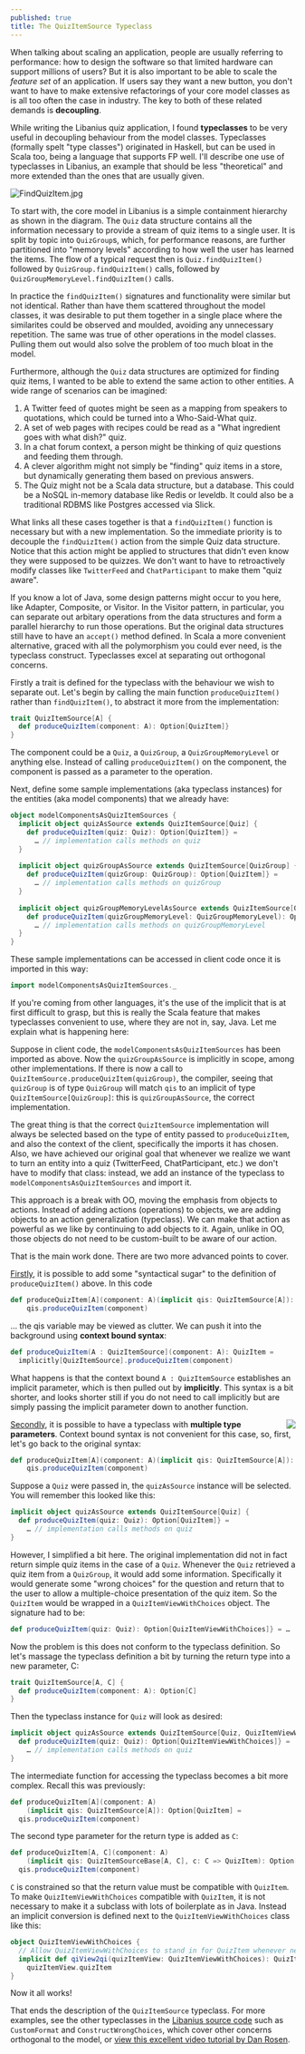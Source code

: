 ```yaml
---
published: true
title: The QuizItemSource Typeclass
---
```

When talking about scaling an application, people are usually referring to performance: how to design the software so that limited hardware can support millions of users? But it is also important to be able to scale the _feature set_ of an application. If users say they want a new button, you don't want to have to make extensive refactorings of your core model classes as is all too often the case in industry. The key to both of these related demands is **decoupling**.

While writing the Libanius quiz application, I found **typeclasses** to be very useful in decoupling behaviour from the model classes. Typeclasses (formally spelt "type classes") originated in Haskell, but can be used in Scala too, being a language that supports FP well. I'll describe one use of typeclasses in Libanius, an example that should be less "theoretical" and more extended than the ones that are usually given.

![FindQuizItem.jpg]({{site.baseurl}}/assets/FindQuizItem.jpg)


To start with, the core model in Libanius is a simple containment hierarchy as shown in the diagram. The `Quiz` data structure contains all the information necessary to provide a stream of quiz items to a single user. It is split by topic into `QuizGroup`s, which, for performance reasons, are further partitioned into "memory levels" according to how well the user has learned the items. The flow of a typical request then is `Quiz.findQuizItem()` followed by `QuizGroup.findQuizItem()` calls, followed by `QuizGroupMemoryLevel.findQuizItem()` calls.

In practice the `findQuizItem()` signatures and functionality were similar but not identical. Rather than have them scattered throughout the model classes, it was desirable to put them together in a single place where the similarites could be observed and moulded, avoiding any unnecessary repetition. The same was true of other operations in the model classes. Pulling them out would also solve the problem of too much bloat in the model.

Furthermore, although the `Quiz` data structures are optimized for finding quiz items, I wanted to be able to extend the same action to other entities. A wide range of scenarios can be imagined:

1. A Twitter feed of quotes might be seen as a mapping from speakers to quotations, which could be turned into a Who-Said-What quiz.
2. A set of web pages with recipes could be read as a "What ingredient goes with what dish?" quiz.
3. In a chat forum context, a person might be thinking of quiz questions and feeding them through.
4. A clever algorithm might not simply be "finding" quiz items in a store, but dynamically generating them based on previous answers. 
5. The Quiz might not be a Scala data structure, but a database. This could be a NoSQL in-memory database like Redis or leveldb. It could also be a traditional RDBMS like Postgres accessed via Slick.

What links all these cases together is that a `findQuizItem()` function is necessary but with a new implementation. So the immediate priority is to decouple the `findQuizItem()` action from the simple Quiz data structure. Notice that this action might be applied to structures that didn't even know they were supposed to be quizzes. We don't want to have to retroactively modify classes like `TwitterFeed` and `ChatParticipant` to make them "quiz aware".

If you know a lot of Java, some design patterns might occur to you here, like Adapter, Composite, or Visitor. In the Visitor pattern, in particular, you can separate out arbitary operations from the data structures and form a parallel hierarchy to run those operations. But the original data structures still have to have an `accept()` method defined. In Scala a more convenient alternative, graced with all the polymorphism you could ever need, is the typeclass construct. Typeclasses excel at separating out orthogonal concerns.

Firstly a trait is defined for the typeclass with the behaviour we wish to separate out. Let's begin by calling the main function `produceQuizItem()` rather than `findQuizItem()`, to abstract it more from the implementation:

```scala
trait QuizItemSource[A] {
  def produceQuizItem(component: A): Option[QuizItem]}
}
```

The component could be a `Quiz`, a `QuizGroup`, a `QuizGroupMemoryLevel` or anything else. Instead of calling `produceQuizItem()` on the component, the component is passed as a parameter to the operation.

Next, define some sample implementations (aka typeclass instances) for the entities (aka model components) that we already have:

```scala
object modelComponentsAsQuizItemSources {
  implicit object quizAsSource extends QuizItemSource[Quiz] {
    def produceQuizItem(quiz: Quiz): Option[QuizItem]} =
      … // implementation calls methods on quiz
  }
 
  implicit object quizGroupAsSource extends QuizItemSource[QuizGroup] {
    def produceQuizItem(quizGroup: QuizGroup): Option[QuizItem]} =
      … // implementation calls methods on quizGroup
  }
 
  implicit object quizGroupMemoryLevelAsSource extends QuizItemSource[QuizGroupMemoryLevel] {
    def produceQuizItem(quizGroupMemoryLevel: QuizGroupMemoryLevel): Option[QuizItem]} =
      … // implementation calls methods on quizGroupMemoryLevel
  }
}
```

These sample implementations can be accessed in client code once it is imported in this way:

```scala
import modelComponentsAsQuizItemSources._
```

If you're coming from other languages, it's the use of the implicit that is at first difficult to grasp, but this is really the Scala feature that makes typeclasses convenient to use, where they are not in, say, Java. Let me explain what is happening here:

Suppose in client code, the `modelComponentsAsQuizItemSources` has been imported as above. Now the `quizGroupAsSource` is implicitly in scope, among other implementations. If there is now a call to `QuizItemSource.produceQuizItem(quizGroup)`, the compiler, seeing that `quizGroup` is of type `QuizGroup` will match `qis` to an implicit of type `QuizItemSource[QuizGroup]`: this is `quizGroupAsSource`, the correct implementation.

The great thing is that the correct `QuizItemSource` implementation will always be selected based on the type of entity passed to `produceQuizItem`, and also the context of the client, specifically the imports it has chosen. Also, we have achieved our original goal that whenever we realize we want to turn an entity into a quiz (TwitterFeed, ChatParticipant, etc.) we don't have to modify that class: instead, we add an instance of the typeclass to `modelComponentsAsQuizItemSources` and import it.

This approach is a break with OO, moving the emphasis from objects to actions. Instead of adding actions (operations) to objects, we are adding objects to an action generalization (typeclass). We can make that action as powerful as we like by continuing to add objects to it. Again, unlike in OO, those objects do not need to be custom-built to be aware of our action.

That is the main work done. There are two more advanced points to cover.

<span style="text-decoration: underline">Firstly</span>, it is possible to add some "syntactical sugar" to the definition of `produceQuizItem()` above. In this code

```scala
def produceQuizItem[A](component: A)(implicit qis: QuizItemSource[A]): Option[QuizItem] =
    qis.produceQuizItem(component)
```

… the qis variable may be viewed as clutter. We can push it into the background using **context bound syntax**:

```scala
def produceQuizItem(A : QuizItemSource](component: A): QuizItem =
  implicitly[QuizItemSource].produceQuizItem(component)
```

What happens is that the context bound `A : QuizItemSource` establishes an implicit parameter, which is then pulled out by **implicitly**. This syntax is a bit shorter, and looks shorter still if you do not need to call implicitly but are simply passing the implicit parameter down to another function.

<img style="float: right; border: 50" src="{{site.baseurl}}/assets/hardHatArea.png">


<span style="text-decoration: underline">Secondly</span>, it is possible to have a typeclass with **multiple type parameters**. Context bound syntax is not convenient for this case, so, first, let's go back to the original syntax: 

```scala
def produceQuizItem[A](component: A)(implicit qis: QuizItemSource[A]): Option[QuizItem] =
    qis.produceQuizItem(component)
```

Suppose a `Quiz` were passed in, the `quizAsSource` instance will be selected. You will remember this looked like this:

```scala
implicit object quizAsSource extends QuizItemSource[Quiz] {
  def produceQuizItem(quiz: Quiz): Option[QuizItem]} =
    … // implementation calls methods on quiz
}
```

However, I simplified a bit here. The original implementation did not in fact return simple quiz items in the case of a `Quiz`. Whenever the `Quiz` retrieved a quiz item from a `QuizGroup`, it would add some information. Specifically it would generate some "wrong choices" for the question and return that to the user to allow a multiple-choice presentation of the quiz item. So the `QuizItem` would be wrapped in a `QuizItemViewWithChoices` object. The signature had to be:

```scala
def produceQuizItem(quiz: Quiz): Option[QuizItemViewWithChoices]} = …
```

Now the problem is this does not conform to the typeclass definition. So let's massage the typeclass definition a bit by turning the return type into a new parameter, C:

```scala
trait QuizItemSource[A, C] {
  def produceQuizItem(component: A): Option[C]
}
```

Then the typeclass instance for `Quiz` will look as desired:

```scala
implicit object quizAsSource extends QuizItemSource[Quiz, QuizItemViewWithChoices] {
  def produceQuizItem(quiz: Quiz): Option[QuizItemViewWithChoices]} =
    … // implementation calls methods on quiz
}
```

The intermediate function for accessing the typeclass becomes a bit more complex. Recall this was previously:

```scala
def produceQuizItem[A](component: A)
    (implicit qis: QuizItemSource[A]): Option[QuizItem] =
  qis.produceQuizItem(component)
```

The second type parameter for the return type is added as `C`:

```scala
def produceQuizItem[A, C](component: A)
    (implicit qis: QuizItemSourceBase[A, C], c: C => QuizItem): Option[C] =
  qis.produceQuizItem(component)
```

`C` is constrained so that the return value must be compatible with `QuizItem`. To make `QuizItemViewWithChoices` compatible with `QuizItem`, it is not necessary to make it a subclass with lots of boilerplate as in Java. Instead an implicit conversion is defined next to the `QuizItemViewWithChoices` class like this:

```scala
object QuizItemViewWithChoices {
  // Allow QuizItemViewWithChoices to stand in for QuizItem whenever necessary
  implicit def qiView2qi(quizItemView: QuizItemViewWithChoices): QuizItem =
    quizItemView.quizItem
}
```

Now it all works!

That ends the description of the `QuizItemSource` typeclass. For more examples, see the other typeclasses in the [Libanius source code](https://github.com/oranda/libanius/) such as `CustomFormat` and `ConstructWrongChoices`, which cover other concerns orthogonal to the model, or [view this excellent video tutorial by Dan Rosen](https://www.youtube.com/watch?v=sVMES4RZF-8).
